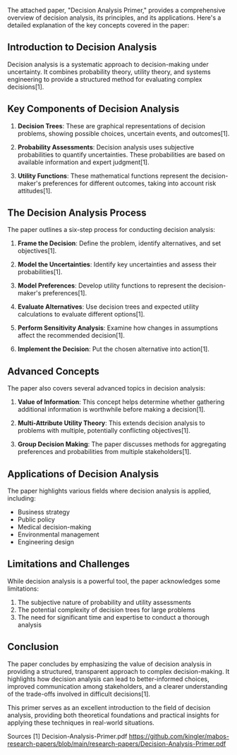 The attached paper, "Decision Analysis Primer," provides a comprehensive overview of decision analysis, its principles, and its applications. Here's a detailed explanation of the key concepts covered in the paper:

## Introduction to Decision Analysis

Decision analysis is a systematic approach to decision-making under uncertainty. It combines probability theory, utility theory, and systems engineering to provide a structured method for evaluating complex decisions[1].

## Key Components of Decision Analysis

1. **Decision Trees**: These are graphical representations of decision problems, showing possible choices, uncertain events, and outcomes[1].

2. **Probability Assessments**: Decision analysis uses subjective probabilities to quantify uncertainties. These probabilities are based on available information and expert judgment[1].

3. **Utility Functions**: These mathematical functions represent the decision-maker's preferences for different outcomes, taking into account risk attitudes[1].

## The Decision Analysis Process

The paper outlines a six-step process for conducting decision analysis:

1. **Frame the Decision**: Define the problem, identify alternatives, and set objectives[1].

2. **Model the Uncertainties**: Identify key uncertainties and assess their probabilities[1].

3. **Model Preferences**: Develop utility functions to represent the decision-maker's preferences[1].

4. **Evaluate Alternatives**: Use decision trees and expected utility calculations to evaluate different options[1].

5. **Perform Sensitivity Analysis**: Examine how changes in assumptions affect the recommended decision[1].

6. **Implement the Decision**: Put the chosen alternative into action[1].

## Advanced Concepts

The paper also covers several advanced topics in decision analysis:

1. **Value of Information**: This concept helps determine whether gathering additional information is worthwhile before making a decision[1].

2. **Multi-Attribute Utility Theory**: This extends decision analysis to problems with multiple, potentially conflicting objectives[1].

3. **Group Decision Making**: The paper discusses methods for aggregating preferences and probabilities from multiple stakeholders[1].

## Applications of Decision Analysis

The paper highlights various fields where decision analysis is applied, including:

- Business strategy
- Public policy
- Medical decision-making
- Environmental management
- Engineering design

## Limitations and Challenges

While decision analysis is a powerful tool, the paper acknowledges some limitations:

1. The subjective nature of probability and utility assessments
2. The potential complexity of decision trees for large problems
3. The need for significant time and expertise to conduct a thorough analysis

## Conclusion

The paper concludes by emphasizing the value of decision analysis in providing a structured, transparent approach to complex decision-making. It highlights how decision analysis can lead to better-informed choices, improved communication among stakeholders, and a clearer understanding of the trade-offs involved in difficult decisions[1].

This primer serves as an excellent introduction to the field of decision analysis, providing both theoretical foundations and practical insights for applying these techniques in real-world situations.

Sources
[1] Decision-Analysis-Primer.pdf https://github.com/kingler/mabos-research-papers/blob/main/research-papers/Decision-Analysis-Primer.pdf
